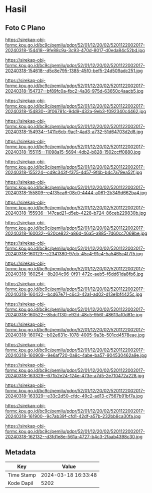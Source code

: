 # Hasil

## Foto C Plano

https://sirekap-obj-formc.kpu.go.id/bc9c/pemilu/pdpr/52/01/12/20/02/5201122002017-20240318-154418--9fe88c9a-3c93-470d-8017-d0eda84c52bd.jpg

https://sirekap-obj-formc.kpu.go.id/bc9c/pemilu/pdpr/52/01/12/20/02/5201122002017-20240318-154618--d5c8e795-1385-45f0-bef5-24d509adc251.jpg

https://sirekap-obj-formc.kpu.go.id/bc9c/pemilu/pdpr/52/01/12/20/02/5201122002017-20240318-154737--bf89fc0a-fbc2-4a36-975d-63650c4aacb5.jpg

https://sirekap-obj-formc.kpu.go.id/bc9c/pemilu/pdpr/52/01/12/20/02/5201122002017-20240318-154830--3f06781c-9dd9-432a-9eb3-f092340c4462.jpg

https://sirekap-obj-formc.kpu.go.id/bc9c/pemilu/pdpr/52/01/12/20/02/5201122002017-20240318-154934--1411c6cb-9ac1-4ad3-a732-51d64703d2d8.jpg

https://sirekap-obj-formc.kpu.go.id/bc9c/pemilu/pdpr/52/01/12/20/02/5201122002017-20240318-155115--11098a15-5694-4db2-b828-1502ccff0880.jpg

https://sirekap-obj-formc.kpu.go.id/bc9c/pemilu/pdpr/52/01/12/20/02/5201122002017-20240318-155224--cd9c343f-f375-4d57-9f4b-b4c7a79ea52f.jpg

https://sirekap-obj-formc.kpu.go.id/bc9c/pemilu/pdpr/52/01/12/20/02/5201122002017-20240318-155809--e4f35ca6-08c0-4444-a061-2b349d662ba4.jpg

https://sirekap-obj-formc.kpu.go.id/bc9c/pemilu/pdpr/52/01/12/20/02/5201122002017-20240318-155936--147cad21-d5eb-4228-b724-86ceb229830b.jpg

https://sirekap-obj-formc.kpu.go.id/bc9c/pemilu/pdpr/52/01/12/20/02/5201122002017-20240318-160032--620ce822-a86d-46a5-a885-7d60cc7069be.jpg

https://sirekap-obj-formc.kpu.go.id/bc9c/pemilu/pdpr/52/01/12/20/02/5201122002017-20240318-160123--c2341380-97cb-45c4-91c4-5a5465c4f7f5.jpg

https://sirekap-obj-formc.kpu.go.id/bc9c/pemilu/pdpr/52/01/12/20/02/5201122002017-20240318-160254--8b204c96-0f91-472c-aeb5-f6dd61da8fb6.jpg

https://sirekap-obj-formc.kpu.go.id/bc9c/pemilu/pdpr/52/01/12/20/02/5201122002017-20240318-160422--bcd67e71-c6c3-42a1-ad02-d13e1bf4425c.jpg

https://sirekap-obj-formc.kpu.go.id/bc9c/pemilu/pdpr/52/01/12/20/02/5201122002017-20240318-160522--85dc1130-e92d-48c5-956f-48613af0d81e.jpg

https://sirekap-obj-formc.kpu.go.id/bc9c/pemilu/pdpr/52/01/12/20/02/5201122002017-20240318-160742--b02e631c-1078-4005-9a3b-501cd4578eae.jpg

https://sirekap-obj-formc.kpu.go.id/bc9c/pemilu/pdpr/52/01/12/20/02/5201122002017-20240318-160909--9e6af720-0a8c-4abe-ba57-904530462a9e.jpg

https://sirekap-obj-formc.kpu.go.id/bc9c/pemilu/pdpr/52/01/12/20/02/5201122002017-20240318-163329--671b2e24-124e-473e-a7d5-2e710472a228.jpg

https://sirekap-obj-formc.kpu.go.id/bc9c/pemilu/pdpr/52/01/12/20/02/5201122002017-20240318-163329--e33c2d50-cfdc-49c2-ad13-c7567b91bf7a.jpg

https://sirekap-obj-formc.kpu.go.id/bc9c/pemilu/pdpr/52/01/12/20/02/5201122002017-20240318-161900--9c7ab39f-cfd1-42df-a57b-232bb8ca30fa.jpg

https://sirekap-obj-formc.kpu.go.id/bc9c/pemilu/pdpr/52/01/12/20/02/5201122002017-20240318-162132--d3fd1e8e-561a-4727-b4c3-2faab4398c30.jpg


## Metadata

| Key        | Value               |
| ---------- | ------------------- |
| Time Stamp | 2024-03-18 16:33:48 |
| Kode Dapil | 5202                |



